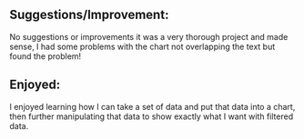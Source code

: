## Suggestions/Improvement:

No suggestions or improvements it was a very thorough project and made sense, I had some problems with the chart not overlapping the text but found the problem!

## Enjoyed:

I enjoyed learning how I can take a set of data and put that data into a chart, then further manipulating that data to show exactly what I want with filtered data.
